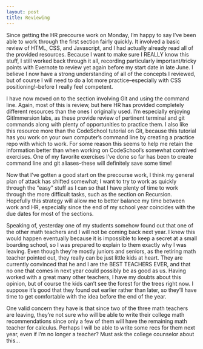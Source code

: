 ```yaml
---
layout: post
title: Reviewing
---
```


Since getting the HR precourse work on Monday, I’m happy to say I’ve been able to work through the first section fairly quickly. It involved a basic review of HTML, CSS, and Javascript, and I had actually already read all of the provided resources. Because I want to make sure I REALLY know this stuff, I still worked back through it all, recording particularly important/tricky points with Evernote to review yet again before my start date in late June. I believe I now have a strong understanding of all of the concepts I reviewed, but of course I will need to do a lot more practice–especially with CSS positioning!–before I really feel competent.

I have now moved on to the section involving Git and using the command line. Again, most of this is review, but here HR has provided completely different resources than the ones I originally used. I’m especially enjoying GitImmersion labs, as these provide review of pertinent terminal and git commands along with plenty of opportunities to practice them. I also like this resource more than the CodeSchool tutorial on Git, because this tutorial has you work on your own computer’s command line by creating a practice repo with which to work. For some reason this seems to help me retain the information better than when working on CodeSchool’s somewhat contrived exercises. One of my favorite exercises I’ve done so far has been to create command line and git aliases–these will definitely save some time!

Now that I’ve gotten a good start on the precourse work, I think my general plan of attack has shifted somewhat; I want to try to work as quickly through the “easy” stuff as I can so that I have plenty of time to work through the more difficult tasks, such as the section on Recursion. Hopefully this strategy will allow me to better balance my time between work and HR, especially since the end of my school year coincides with the due dates for most of the sections.

Speaking of, yesterday one of my students somehow found out that one of the other math teachers and I will not be coming back next year. I knew this would happen eventually because it is impossible to keep a secret at a small boarding school, so I was prepared to explain to them exactly why I was leaving. Even though they’re mostly juniors and seniors, as the retiring math teacher pointed out, they really can be just little kids at heart. They are currently convinced that he and I are the BEST TEACHERS EVER, and that no one that comes in next year could possibly be as good as us. Having worked with a great many other teachers, I have my doubts about this opinion, but of course the kids can’t see the forest for the trees right now. I suppose it’s good that they found out earlier rather than later, so they’ll have time to get comfortable with the idea before the end of the year.

One valid concern they have is that since two of the three math teachers are leaving, they’re not sure who will be able to write their college math recommendations since only a few of them will have the remaining math teacher for calculus. Perhaps I will be able to write some recs for them next year, even if I’m no longer a teacher? Must ask the college counselor about this…